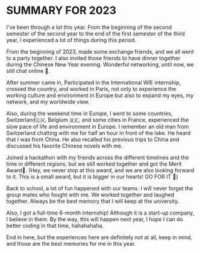 # SUMMARY FOR 2023

I've been through a lot this year. From the beginning of the second semester of the second year to the end of the first semester of the third year, I experienced a lot of things during this period.

From the beginning of 2023, made some exchange friends, and we all went to a party together. I also invited those friends to have dinner together during the Chinese New Year evening. Wonderful networking, until now, we still chat online 🤣.

After summer came in, Participated in the International WIE internship, crossed the country, and worked in Paris, not only to experience the working culture and environment in Europe but also to expand my eyes, my network, and my worldwide view.

Also, during the weekend time in Europe, I went to some countries, Switzerland🇨🇭, Belgium 🇧🇪, and some cities in France, experienced the slow pace of life and environment in Europe. I remember an old man from Switzerland chatting with me for half an hour in front of the lake. He heard that I was from China. He also recalled his previous trips to China and discussed his favorite Chinese novels with me.

Joined a hackathon with my friends across the different timelines and the time in different regions, but we still worked together and got the Merit Award🥇. (Hey, we never stop at this award, and we are also looking forward to it. This is a small award, but it is bigger in our hearts! GO FOR IT 🚀)

Back to school, a lot of fun happened with our teams. I will never forget the group mates who fought with me. We worked together and laughed together. Always be the best memory that I will keep at the university.

Also, I got a full-time 6-month internship! Although it is a start-up company, I believe in them. By the way, this will happen next year, I hope I can do better coding in that time, hahahahaha.

End in here, but the experiences here are definitely not at all, keep in mind, and those are the best memories for me in this year.